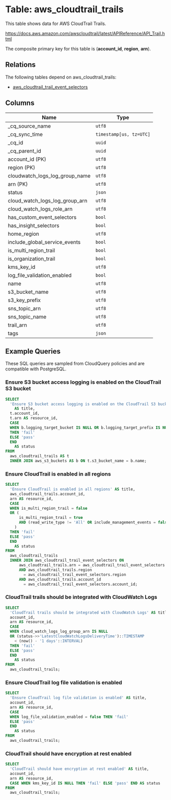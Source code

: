 # Table: aws_cloudtrail_trails

This table shows data for AWS CloudTrail Trails.

https://docs.aws.amazon.com/awscloudtrail/latest/APIReference/API_Trail.html

The composite primary key for this table is (**account_id**, **region**, **arn**).

## Relations

The following tables depend on aws_cloudtrail_trails:
  - [aws_cloudtrail_trail_event_selectors](aws_cloudtrail_trail_event_selectors)

## Columns

| Name          | Type          |
| ------------- | ------------- |
|_cq_source_name|`utf8`|
|_cq_sync_time|`timestamp[us, tz=UTC]`|
|_cq_id|`uuid`|
|_cq_parent_id|`uuid`|
|account_id (PK)|`utf8`|
|region (PK)|`utf8`|
|cloudwatch_logs_log_group_name|`utf8`|
|arn (PK)|`utf8`|
|status|`json`|
|cloud_watch_logs_log_group_arn|`utf8`|
|cloud_watch_logs_role_arn|`utf8`|
|has_custom_event_selectors|`bool`|
|has_insight_selectors|`bool`|
|home_region|`utf8`|
|include_global_service_events|`bool`|
|is_multi_region_trail|`bool`|
|is_organization_trail|`bool`|
|kms_key_id|`utf8`|
|log_file_validation_enabled|`bool`|
|name|`utf8`|
|s3_bucket_name|`utf8`|
|s3_key_prefix|`utf8`|
|sns_topic_arn|`utf8`|
|sns_topic_name|`utf8`|
|trail_arn|`utf8`|
|tags|`json`|

## Example Queries

These SQL queries are sampled from CloudQuery policies and are compatible with PostgreSQL.

### Ensure S3 bucket access logging is enabled on the CloudTrail S3 bucket

```sql
SELECT
  'Ensure S3 bucket access logging is enabled on the CloudTrail S3 bucket'
    AS title,
  t.account_id,
  t.arn AS resource_id,
  CASE
  WHEN b.logging_target_bucket IS NULL OR b.logging_target_prefix IS NULL
  THEN 'fail'
  ELSE 'pass'
  END
    AS status
FROM
  aws_cloudtrail_trails AS t
  INNER JOIN aws_s3_buckets AS b ON t.s3_bucket_name = b.name;
```

### Ensure CloudTrail is enabled in all regions

```sql
SELECT
  'Ensure CloudTrail is enabled in all regions' AS title,
  aws_cloudtrail_trails.account_id,
  arn AS resource_id,
  CASE
  WHEN is_multi_region_trail = false
  OR (
      is_multi_region_trail = true
      AND (read_write_type != 'All' OR include_management_events = false)
    )
  THEN 'fail'
  ELSE 'pass'
  END
    AS status
FROM
  aws_cloudtrail_trails
  INNER JOIN aws_cloudtrail_trail_event_selectors ON
      aws_cloudtrail_trails.arn = aws_cloudtrail_trail_event_selectors.trail_arn
      AND aws_cloudtrail_trails.region
        = aws_cloudtrail_trail_event_selectors.region
      AND aws_cloudtrail_trails.account_id
        = aws_cloudtrail_trail_event_selectors.account_id;
```

### CloudTrail trails should be integrated with CloudWatch Logs

```sql
SELECT
  'CloudTrail trails should be integrated with CloudWatch Logs' AS title,
  account_id,
  arn AS resource_id,
  CASE
  WHEN cloud_watch_logs_log_group_arn IS NULL
  OR (status->>'LatestCloudWatchLogsDeliveryTime')::TIMESTAMP
    < (now() - '1 days'::INTERVAL)
  THEN 'fail'
  ELSE 'pass'
  END
    AS status
FROM
  aws_cloudtrail_trails;
```

### Ensure CloudTrail log file validation is enabled

```sql
SELECT
  'Ensure CloudTrail log file validation is enabled' AS title,
  account_id,
  arn AS resource_id,
  CASE
  WHEN log_file_validation_enabled = false THEN 'fail'
  ELSE 'pass'
  END
    AS status
FROM
  aws_cloudtrail_trails;
```

### CloudTrail should have encryption at rest enabled

```sql
SELECT
  'CloudTrail should have encryption at rest enabled' AS title,
  account_id,
  arn AS resource_id,
  CASE WHEN kms_key_id IS NULL THEN 'fail' ELSE 'pass' END AS status
FROM
  aws_cloudtrail_trails;
```


